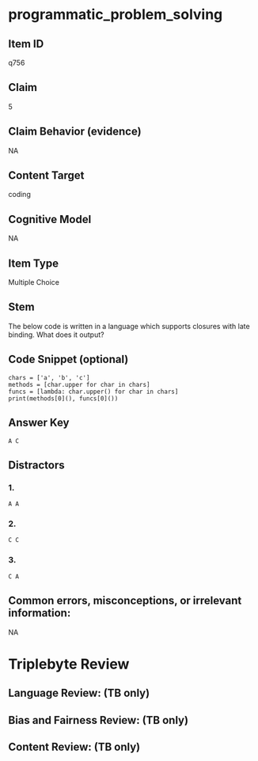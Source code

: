 # programmatic_problem_solving

## Item ID
q756

## Claim
5

## Claim Behavior (evidence)
NA

## Content Target
coding

## Cognitive Model
NA

## Item Type
Multiple Choice

## Stem
The below code is written in a language which supports closures with late binding.  What does it output?

## Code Snippet (optional)
```plain
chars = ['a', 'b', 'c']
methods = [char.upper for char in chars]
funcs = [lambda: char.upper() for char in chars]
print(methods[0](), funcs[0]())
```

## Answer Key
`A C`

## Distractors

### 1.
`A A`

### 2.
`C C`

### 3.
`C A`

## Common errors, misconceptions, or irrelevant information:
NA

# Triplebyte Review


## Language Review: (TB only)


## Bias and Fairness Review: (TB only)


## Content Review: (TB only)

